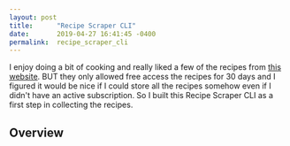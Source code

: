 ```yaml
---
layout: post
title:      "Recipe Scraper CLI"
date:       2019-04-27 16:41:45 -0400
permalink:  recipe_scraper_cli
---
```


I enjoy doing a bit of cooking and really liked a few of the recipes from [this website](https://cooking.nytimes.com/).
BUT they only allowed free access the recipes for 30 days and I figured it would be nice if I could store all the recipes somehow even if I didn't have an active subscription. So I built this Recipe Scraper CLI as a first step in collecting the recipes.

## Overview
